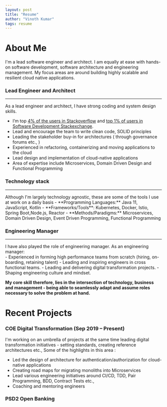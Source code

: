 ```yaml
---
layout: post
title: "Resume"
author: "Vinoth Kumar"
tags: resume
---
```


# About Me
I'm a lead software engineer and architect.
I am equally at ease with hands-on software development, software architecture and engineering management.
My focus areas are around building highly scalable and resilient cloud native applications.

### Lead Engineer and Architect
<hr>
As a lead engineer and architect, I have strong coding and system design skills.

- I’m top [4% of the users in Stackoverflow](https://stackoverflow.com/users/571718/vinoth-kumar-c-m) and [top 1% of users in Software Development Stackexchange](https://softwareengineering.stackexchange.com/users/17887/vinoth-kumar-c-m).
- Lead and encourage the team to write clean code, SOLID principles
- Leading the stakeholder buy-in for architectures ( through governance forums etc., )
- Experienced in refactoring, containerizing and moving applications to the cloud
- Lead design and implementation of cloud-native applications
- Area of expertise include Microservices, Domain Driven Design and Functional Programming

### Technology stack
<hr>
Although I'm largely technology agnostic, these are some of the tools I use at work on a daily basis
- **Programming Languages:** Java 11, JavaScript, Kotlin
- **Frameworks/Tools**: Kubernetes, Docker, Istio, Spring Boot,Node.js, Reactor
- **Methods/Paradigms:** Microservices, Domain Driven Design, Event Driven Programming, Functional Programming

### Engineering Manager
<hr>
I have also played the role of engineering manager. As an engineering manager: 
<br>
- Experienced in forming high performance teams from scratch (hiring, on-boarding, retaining talent)
- Leading and inspiring engineers in cross functional teams.
- Leading and delivering digital transformation projects.
- Shaping engineering culture and mindset.

**My core skill therefore, lies in the intersection of technology, business and management - being able to seamlessly adapt and assume roles necessary to solve the problem at hand.**

# Recent Projects

### COE Digital Transformation (Sep 2019 – Present)
I'm working on an umbrella of projects at the same time leading digital transformation initiatives - setting standards,
creating reference architectures etc., Some of the highlights in this area :
- Led the design of architecture for authentication/authorization for cloud-native applications
- Creating road maps for migrating monoliths into Microservices
- Lead various engineering initiatives around CI/CD, TDD, Pair Programming, BDD, Contract Tests etc.,
- Coaching and mentoring engineers

### PSD2 Open Banking

